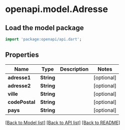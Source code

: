 # openapi.model.Adresse

## Load the model package
```dart
import 'package:openapi/api.dart';
```

## Properties
Name | Type | Description | Notes
------------ | ------------- | ------------- | -------------
**adresse1** | **String** |  | [optional] 
**adresse2** | **String** |  | [optional] 
**ville** | **String** |  | [optional] 
**codePostal** | **String** |  | [optional] 
**pays** | **String** |  | [optional] 

[[Back to Model list]](../README.md#documentation-for-models) [[Back to API list]](../README.md#documentation-for-api-endpoints) [[Back to README]](../README.md)


